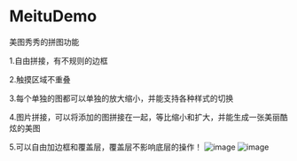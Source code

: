 MeituDemo
=========

美图秀秀的拼图功能

1.自由拼接，有不规则的边框

2.触摸区域不重叠

3.每个单独的图都可以单独的放大缩小，并能支持各种样式的切换

4.图片拼接，可以将添加的图拼接在一起，等比缩小和扩大，并能生成一张美丽酷炫的美图

5.可以自由加边框和覆盖层，覆盖层不影响底层的操作！
 ![image](https://github.com/hxxyyangyong/MeituDemo/blob/master/动画.gif)
 ![image](https://github.com/hxxyyangyong/MeituDemo/blob/master/截屏.png)



